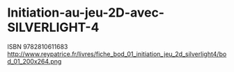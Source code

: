 # Initiation-au-jeu-2D-avec-SILVERLIGHT-4
ISBN 9782810611683
http://www.reypatrice.fr/livres/fiche_bod_01_initiation_jeu_2d_silverlight4/bod_01_200x264.png
